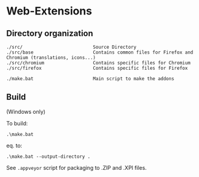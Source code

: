 # Web-Extensions 

## Directory organization

    ./src/                          Source Directory
    ./src/base                      Contains common files for Firefox and Chromium (translations, icons...)
    ./src/chromium                  Contains specific files for Chromium
    ./src/firefox                   Contains specific files for Firefox

    ./make.bat                      Main script to make the addons


## Build

(Windows only)

To build:

    .\make.bat

eq. to:

    .\make.bat --output-directory .


See `.appveyor` script for packaging to .ZIP and .XPI files.
